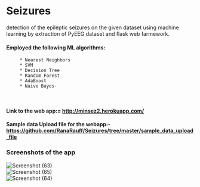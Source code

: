 # Seizures
detection of the epileptic seizures on the given dataset using machine learning by extraction of PyEEG dataset and flask web farmework.<br>

#### Employed the following ML algorithms:
         * Nearest Neighbors 
         * SVM
         * Decision Tree
         * Random Forest
         * AdaBoost
         * Naive Bayes-

<br>

#### Link to the web app:= http://minsez2.herokuapp.com/<br>

#### Sample data Upload file for the webapp:- https://github.com/RanaRauff/Seizures/tree/master/sample_data_upload_file <br>

### Screenshots of the app<br>

![Screenshot (63)](https://user-images.githubusercontent.com/42863227/58760326-df800680-8553-11e9-8bef-25e9121dda97.png)
<br>
![Screenshot (65)](https://user-images.githubusercontent.com/42863227/58760330-ed358c00-8553-11e9-8993-5fb6dc499763.png)
<br>
![Screenshot (64)](https://user-images.githubusercontent.com/42863227/58760331-ed358c00-8553-11e9-8d02-52b324b6e547.png)
